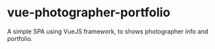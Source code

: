 # vue-photographer-portfolio
A simple SPA using VueJS framework, to shows photographer info and portfolio.
